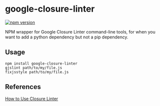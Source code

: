 # google-closure-linter

[![npm version](https://img.shields.io/npm/v/google-closure-linter.svg)](https://www.npmjs.com/package/google-closure-linter)

NPM wrapper for Google Closure Linter command-line tools, for when you
want to add a python dependency but not a pip dependency.

## Usage

```
npm install google-closure-linter
gjslint path/to/my/file.js
fixjsstyle path/to/my/file.js
```

## References

[How to Use Closure Linter](https://developers.google.com/closure/utilities/docs/linter_howto)
